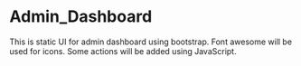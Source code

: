 # Admin_Dashboard
This is static UI for admin dashboard using bootstrap. Font awesome will be used for icons. Some actions will be added using JavaScript.
